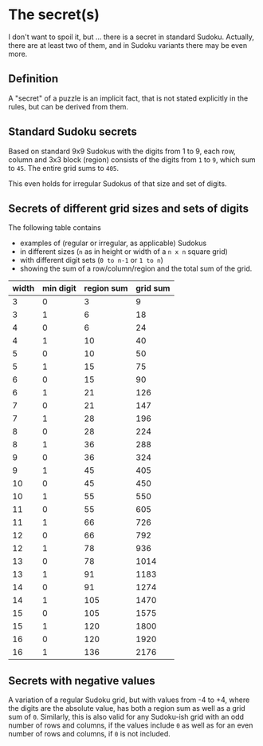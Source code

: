 # The secret(s)

I don't want to spoil it, but ... there is a secret in standard Sudoku. Actually, there are at least two of them,
and in Sudoku variants there may be even more.

## Definition

A "secret" of a puzzle is an implicit fact, that is not stated explicitly in the rules, but can be derived from them.

## Standard Sudoku secrets

Based on standard 9x9 Sudokus with the digits from 1 to 9, each row, column and 3x3 block (region) consists of the digits from `1` to `9`, which sum to `45`.
The entire grid sums to `405`.

This even holds for irregular Sudokus of that size and set of digits.

## Secrets of different grid sizes and sets of digits

The following table contains

* examples of (regular or irregular, as applicable) Sudokus
* in different sizes (`n` as in height or width of a `n x n` square grid)
* with different digit sets (`0 to n-1` or `1 to n`)
* showing the sum of a row/column/region and the total sum of the grid.

| width | min digit | region sum | grid sum |
|-|-|-|-|
| 3 | 0 | 3 | 9 |
| 3 | 1 | 6 | 18 |
| 4 | 0 | 6 | 24 |
| 4 | 1 | 10 | 40 |
| 5 | 0 | 10 | 50 |
| 5 | 1 | 15 | 75 |
| 6 | 0 | 15 | 90 |
| 6 | 1 | 21 | 126 |
| 7 | 0 | 21 | 147 |
| 7 | 1 | 28 | 196 |
| 8 | 0 | 28 | 224 |
| 8 | 1 | 36 | 288 |
| 9 | 0 | 36 | 324 |
| 9 | 1 | 45 | 405 |
| 10 | 0 | 45 | 450 |
| 10 | 1 | 55 | 550 |
| 11 | 0 | 55 | 605 |
| 11 | 1 | 66 | 726 |
| 12 | 0 | 66 | 792 |
| 12 | 1 | 78 | 936 |
| 13 | 0 | 78 | 1014 |
| 13 | 1 | 91 | 1183 |
| 14 | 0 | 91 | 1274 |
| 14 | 1 | 105 | 1470 |
| 15 | 0 | 105 | 1575 |
| 15 | 1 | 120 | 1800 |
| 16 | 0 | 120 | 1920 |
| 16 | 1 | 136 | 2176 |

## Secrets with negative values
A variation of a regular Sudoku grid, but with values from -4 to +4, where the digits are the absolute value, has both a region sum as well as a grid sum of `0`.
Similarly, this is also valid for any Sudoku-ish grid with an odd number of rows and columns, if the values include `0` as well as for an even number of rows and columns, if `0` is not included.
